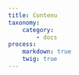 ```yaml
---
title: Contenu
taxonomy:
    category:
        - docs
process:
    markdown: true
    twig: true
---
```


